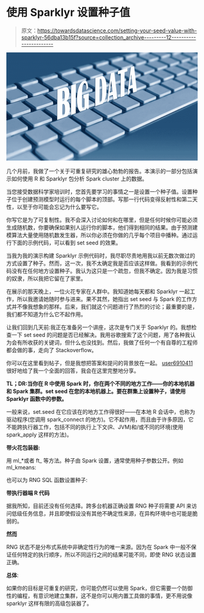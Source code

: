 # 使用 Sparklyr 设置种子值

> 原文：<https://towardsdatascience.com/setting-your-seed-value-with-sparklyr-56dba13b15f?source=collection_archive---------12----------------------->

![](img/5edbb5a027e6f1d93bd7b6abc6b56394.png)

几个月前，我做了一个关于可重复研究的雄心勃勃的报告。本演示的一部分包括演示如何使用 R 和 Sparklyr 包分析 Spark cluster 上的数据。

当您接受数据科学家培训时，您首先要学习的事情之一是设置一个种子值。设置种子位于创建预测模型时运行的每个脚本的顶部。写那一行代码变得反射性和第二天性，以至于你可能会忘记为什么要写它。

你写它是为了可复制性。我不会深入讨论如何和在哪里，但是任何时候你可能必须生成随机数，你要确保如果别人运行你的脚本，他们得到相同的结果。由于预测建模算法大量使用随机数发生器，所以你必须在你做的几乎每个项目中播种。通过运行下面的示例代码，可以看到 set seed 的效果。

当我为我的演示构建 Sparklyr 示例代码时，我尽职尽责地用我以前无数次做过的方式设置了种子。然而，这一次，我不太确定我是否应该这样做。我看到的示例代码没有在任何地方设置种子。我认为这只是一个疏忽，但我不确定。因为我是习惯的奴隶，所以我把它留在了家里。

在展示的那天晚上，一位火花专家在人群中。我知道她每天都和 Sparklyr 一起工作，所以我邀请她随时参与进来。果不其然，她指出 set seed 与 Spark 的工作方式并不像我想象的那样。后来，我们就这个问题进行了热烈的讨论；最重要的是，我们都不知道为什么它不起作用。

让我们回到几天前:我正在准备另一个讲座，这次是专门关于 Sparklyr 的。我想检查一下 set seed 的问题是否已经解决。我用谷歌搜索了这个问题，用了各种我认为会有所收获的关键词，但什么也没找到。然后，我做了任何一个有自尊的工程师都会做的事，走向了 Stackoverflow。

你可以在这里看到帖子，但是我想把答案和提问的背景放在一起。 [user6910411](https://stackoverflow.com/users/6910411/user6910411) 很好地给了我一个全面的回答，我会在这里完整地分享。

**TL；DR:当你在 R 中使用 Spark 时，你在两个不同的地方工作——你的本地机器和 Spark 集群。set seed 在您的本地机器上。要在群集上设置种子，请使用 Sparklyr 函数中的参数。**

一般来说，set.seed 在它应该在的地方工作得很好——在本地 R 会话中，也称为驱动程序(您调用 spark_connect 的地方)。它不起作用，而且由于许多原因，它不能跨执行器工作，包括不同的执行上下文(R、JVM)和/或不同的环境(使用 spark_apply 这样的方法)。

**带火花包装器:**

用 ml_*或者 ft_ 等方法。种子由 Spark 设置，通常使用种子参数公开。例如 ml_kmeans:

也可以为 RNG SQL 函数设置种子:

**带执行器端 R 代码**

据我所知，目前还没有任何选择。跨多台机器正确设置 RNG 种子将需要 API 来访问低级任务信息，并且即使假设没有其他不确定性来源，在异构环境中也可能是脆弱的。

**然而**

RNG 状态不是分布式系统中非确定性行为的唯一来源。因为在 Spark 中一般不保证任何特定的执行顺序，所以不同运行之间的结果可能不同，即使 RNG 状态设置正确。

**总体**:

如果你的目标是可重复的研究，你可能仍然可以使用 Spark，但它需要一个防御性的编程，有意识地建立集群，这不是你可以用内置工具做的事情，更不用说像 sparklyr 这样有限的高级包装器了。